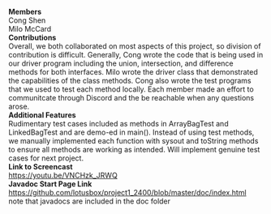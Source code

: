 
**Members**\
Cong Shen\
Milo McCard\
**Contributions**\
Overall, we both collaborated on most aspects of this project, so division of contribution is difficult.  Generally, Cong wrote the code that is being used in our driver program including the union, intersection, and difference methods for both interfaces. Milo wrote the driver class that demonstrated the capabilities of the class methods. Cong also wrote the test programs that we used to test each method locally. Each member made an effort to communitcate through Discord and the be reachable when any questions arose. \
**Additional Features**\
Rudimentary test cases included as methods in ArrayBagTest and LinkedBagTest and are demo-ed in main().  Instead of using test methods, we manually implemented each function with sysout and toString methods to ensure all methods are working as intended.  Will implement genuine test cases for next project.\
**Link to Screencast**\
https://youtu.be/VNCHzk_JRWQ \
**Javadoc Start Page Link**\
https://github.com/lotusbox/project1_2400/blob/master/doc/index.html \
note that javadocs are included in the doc folder
